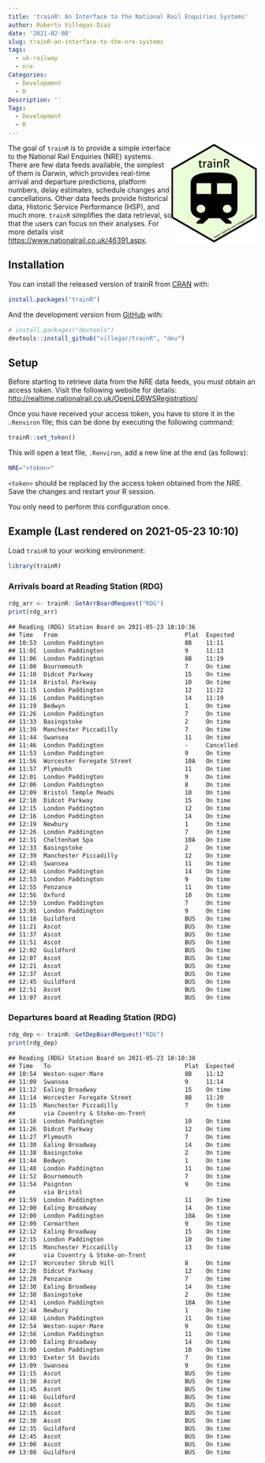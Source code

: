 ```yaml
---
title: 'trainR: An Interface to the National Rail Enquiries Systems'
author: Roberto Villegas-Diaz
date: '2021-02-08'
slug: trainR-an-interface-to-the-nre-systems
tags:
  - uk-railway
  - nre
Categories:
  - Development
  - R
Description: ''
Tags:
  - Development
  - R
---
```


<img src="https://raw.githubusercontent.com/villegar/trainR/main/inst/images/logo.png" alt="logo" align="right" height=200px/>

The goal of `trainR` is to provide a simple interface to the 
National Rail Enquiries (NRE) systems. There are few data feeds 
available, the simplest of them is Darwin, which provides real-time 
arrival and departure predictions, platform numbers, delay estimates, 
schedule changes and cancellations. Other data feeds provide historical 
data, Historic Service Performance (HSP), and much more. `trainR` 
simplifies the data retrieval, so that the users can focus on their 
analyses. For more details visit 
https://www.nationalrail.co.uk/46391.aspx.

## Installation

You can install the released version of trainR from [CRAN](https://CRAN.R-project.org) with:

``` r
install.packages("trainR")
```

And the development version from [GitHub](https://github.com/) with:

``` r
# install.packages("devtools")
devtools::install_github("villegar/trainR", "dev")
```

## Setup
Before starting to retrieve data from the NRE data feeds, you must obtain an access token. 
Visit the following website for details: http://realtime.nationalrail.co.uk/OpenLDBWSRegistration/

Once you have received your access token, you have to store it in the `.Renviron` file; this can be 
done by executing the following command:


```r
trainR::set_token()
```

This will open a text file, `.Renviron`, add a new line at the end (as follows):

```bash
NRE="<token>"
```

`<token>` should be replaced by the access token obtained from the NRE. Save the changes and restart 
your R session.

You only need to perform this configuration once.

## Example (Last rendered on 2021-05-23 10:10)

Load `trainR` to your working environment:

```r
library(trainR)
```

### Arrivals board at Reading Station (RDG)


```r
rdg_arr <- trainR::GetArrBoardRequest("RDG")
print(rdg_arr)
```

```
## Reading (RDG) Station Board on 2021-05-23 10:10:36
## Time   From                                    Plat  Expected
## 10:53  London Paddington                       8B    11:11
## 11:01  London Paddington                       9     11:13
## 11:06  London Paddington                       8B    11:19
## 11:08  Bournemouth                             7     On time
## 11:10  Didcot Parkway                          15    On time
## 11:14  Bristol Parkway                         10    On time
## 11:15  London Paddington                       12    11:22
## 11:16  London Paddington                       14    11:19
## 11:19  Bedwyn                                  1     On time
## 11:26  London Paddington                       7     On time
## 11:33  Basingstoke                             2     On time
## 11:39  Manchester Piccadilly                   7     On time
## 11:44  Swansea                                 11    On time
## 11:46  London Paddington                       -     Cancelled
## 11:53  London Paddington                       9     On time
## 11:56  Worcester Foregate Street               10A   On time
## 11:57  Plymouth                                11    On time
## 12:01  London Paddington                       9     On time
## 12:06  London Paddington                       8     On time
## 12:09  Bristol Temple Meads                    10    On time
## 12:10  Didcot Parkway                          15    On time
## 12:15  London Paddington                       12    On time
## 12:16  London Paddington                       14    On time
## 12:19  Newbury                                 1     On time
## 12:26  London Paddington                       7     On time
## 12:31  Cheltenham Spa                          10A   On time
## 12:33  Basingstoke                             2     On time
## 12:39  Manchester Piccadilly                   12    On time
## 12:45  Swansea                                 11    On time
## 12:46  London Paddington                       14    On time
## 12:53  London Paddington                       9     On time
## 12:55  Penzance                                11    On time
## 12:56  Oxford                                  10    On time
## 12:59  London Paddington                       7     On time
## 13:01  London Paddington                       9     On time
## 11:18  Guildford                               BUS   On time
## 11:21  Ascot                                   BUS   On time
## 11:37  Ascot                                   BUS   On time
## 11:51  Ascot                                   BUS   On time
## 12:02  Guildford                               BUS   On time
## 12:07  Ascot                                   BUS   On time
## 12:21  Ascot                                   BUS   On time
## 12:37  Ascot                                   BUS   On time
## 12:45  Guildford                               BUS   On time
## 12:51  Ascot                                   BUS   On time
## 13:07  Ascot                                   BUS   On time
```

### Departures board at Reading Station (RDG)


```r
rdg_dep <- trainR::GetDepBoardRequest("RDG")
print(rdg_dep)
```

```
## Reading (RDG) Station Board on 2021-05-23 10:10:38
## Time   To                                      Plat  Expected
## 10:54  Weston-super-Mare                       8B    11:12
## 11:09  Swansea                                 9     11:14
## 11:12  Ealing Broadway                         15    On time
## 11:14  Worcester Foregate Street               8B    11:20
## 11:15  Manchester Piccadilly                   7     On time
##        via Coventry & Stoke-on-Trent           
## 11:16  London Paddington                       10    On time
## 11:26  Didcot Parkway                          12    On time
## 11:27  Plymouth                                7     On time
## 11:30  Ealing Broadway                         14    On time
## 11:38  Basingstoke                             2     On time
## 11:44  Bedwyn                                  1     On time
## 11:48  London Paddington                       11    On time
## 11:52  Bournemouth                             7     On time
## 11:54  Paignton                                9     On time
##        via Bristol                             
## 11:59  London Paddington                       11    On time
## 12:00  Ealing Broadway                         14    On time
## 12:00  London Paddington                       10A   On time
## 12:09  Carmarthen                              9     On time
## 12:12  Ealing Broadway                         15    On time
## 12:15  London Paddington                       10    On time
## 12:15  Manchester Piccadilly                   13    On time
##        via Coventry & Stoke-on-Trent           
## 12:17  Worcester Shrub Hill                    8     On time
## 12:26  Didcot Parkway                          12    On time
## 12:28  Penzance                                7     On time
## 12:30  Ealing Broadway                         14    On time
## 12:38  Basingstoke                             2     On time
## 12:41  London Paddington                       10A   On time
## 12:44  Newbury                                 1     On time
## 12:48  London Paddington                       11    On time
## 12:54  Weston-super-Mare                       9     On time
## 12:56  London Paddington                       11    On time
## 13:00  Ealing Broadway                         14    On time
## 13:00  London Paddington                       10    On time
## 13:03  Exeter St Davids                        7     On time
## 13:09  Swansea                                 9     On time
## 11:15  Ascot                                   BUS   On time
## 11:30  Ascot                                   BUS   On time
## 11:45  Ascot                                   BUS   On time
## 11:46  Guildford                               BUS   On time
## 12:00  Ascot                                   BUS   On time
## 12:15  Ascot                                   BUS   On time
## 12:30  Ascot                                   BUS   On time
## 12:35  Guildford                               BUS   On time
## 12:45  Ascot                                   BUS   On time
## 13:00  Ascot                                   BUS   On time
## 13:08  Guildford                               BUS   On time
```
